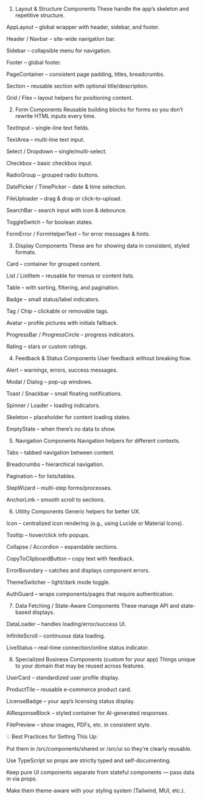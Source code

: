1. Layout & Structure Components
These handle the app’s skeleton and repetitive structure.

AppLayout – global wrapper with header, sidebar, and footer.

Header / Navbar – site-wide navigation bar.

Sidebar – collapsible menu for navigation.

Footer – global footer.

PageContainer – consistent page padding, titles, breadcrumbs.

Section – reusable section with optional title/description.

Grid / Flex – layout helpers for positioning content.

2. Form Components
Reusable building blocks for forms so you don’t rewrite HTML inputs every time.

TextInput – single-line text fields.

TextArea – multi-line text input.

Select / Dropdown – single/multi-select.

Checkbox – basic checkbox input.

RadioGroup – grouped radio buttons.

DatePicker / TimePicker – date & time selection.

FileUploader – drag & drop or click-to-upload.

SearchBar – search input with icon & debounce.

ToggleSwitch – for boolean states.

FormError / FormHelperText – for error messages & hints.

3. Display Components
These are for showing data in consistent, styled formats.

Card – container for grouped content.

List / ListItem – reusable for menus or content lists.

Table – with sorting, filtering, and pagination.

Badge – small status/label indicators.

Tag / Chip – clickable or removable tags.

Avatar – profile pictures with initials fallback.

ProgressBar / ProgressCircle – progress indicators.

Rating – stars or custom ratings.

4. Feedback & Status Components
User feedback without breaking flow.

Alert – warnings, errors, success messages.

Modal / Dialog – pop-up windows.

Toast / Snackbar – small floating notifications.

Spinner / Loader – loading indicators.

Skeleton – placeholder for content loading states.

EmptyState – when there’s no data to show.

5. Navigation Components
Navigation helpers for different contexts.

Tabs – tabbed navigation between content.

Breadcrumbs – hierarchical navigation.

Pagination – for lists/tables.

StepWizard – multi-step forms/processes.

AnchorLink – smooth scroll to sections.

6. Utility Components
Generic helpers for better UX.

Icon – centralized icon rendering (e.g., using Lucide or Material Icons).

Tooltip – hover/click info popups.

Collapse / Accordion – expandable sections.

CopyToClipboardButton – copy text with feedback.

ErrorBoundary – catches and displays component errors.

ThemeSwitcher – light/dark mode toggle.

AuthGuard – wraps components/pages that require authentication.

7. Data Fetching / State-Aware Components
These manage API and state-based displays.

DataLoader – handles loading/error/success UI.

InfiniteScroll – continuous data loading.

LiveStatus – real-time connection/online status indicator.

8. Specialized Business Components (custom for your app)
Things unique to your domain that may be reused across features.

UserCard – standardized user profile display.

ProductTile – reusable e-commerce product card.

LicenseBadge – your app’s licensing status display.

AIResponseBlock – styled container for AI-generated responses.

FilePreview – show images, PDFs, etc. in consistent style.

💡 Best Practices for Setting This Up:

Put them in /src/components/shared or /src/ui so they’re clearly reusable.

Use TypeScript so props are strictly typed and self-documenting.

Keep pure UI components separate from stateful components — pass data in via props.

Make them theme-aware with your styling system (Tailwind, MUI, etc.).